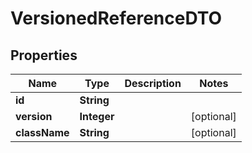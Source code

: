 

# VersionedReferenceDTO


## Properties

Name | Type | Description | Notes
------------ | ------------- | ------------- | -------------
**id** | **String** |  | 
**version** | **Integer** |  |  [optional]
**className** | **String** |  |  [optional]



